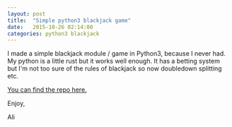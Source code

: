 ```yaml
---
layout: post
title:  "Simple python3 blackjack game"
date:   2015-10-26 02:14:00
categories: python3 blackjack
---
```


I made a simple blackjack module / game in Python3, because I never had. My python is a little rust but it works well enough.
It has a betting system but I'm not too sure of the rules of blackjack so now doubledown splitting etc.

[You can find the repo here.](https://github.com/wolfmankurd/blackjack/)

Enjoy,

Ali